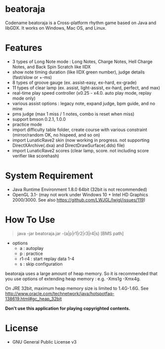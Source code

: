 # beatoraja
Codename beatoraja is a Cross-platform rhythm game based on Java and libGDX.
It works on Windows, Mac OS, and Linux.

# Features
- 3 types of Long Note mode : Long Notes, Charge Notes, Hell Charge Notes, and Back Spin Scratch like IIDX
- show note timing duration (like IIDX green number), judge details (fast/slow or +-ms)
- 8 types of groove gauge (ex. assist-easy, ex-hard, ex-grade)
- 11 types of clear lamp (ex. assist, light-assist, ex-hard, perfect, and max)
- real-time play speed controller (x0.25 - x4.0. auto play mode, replay mode only)
- various assist options : legacy note, expand judge, bpm guide, and no mine
- pms judge (max 1 miss / 1 notes, combo is reset when miss)
- support bmson 0.2.1, 1.0.0
- practice mode
- import difficulty table folder, create course with various constraint (mirror/random OK, no hispeed, and so on)
- import LunaticRave2 skin (now working in progress. not supporting DirectXArchive(.dxa) and DirectDrawSurface(.dds) file)
- import LunaticRave2 scores (clear lamp, score. not including score verifier like scorehash)

# System Requirement
- Java Runtime Environment 1.8.0 64bit (32bit is not recommended)
- OpenGL 3.1- (may not work under Windows 10 + Intel HD Graphics 2000/3000. See also https://github.com/LWJGL/lwjgl/issues/119)

# How To Use

> java -jar beatoraja.jar -(a|p|r1|r2|r3|r4|s) [BMS path]

- options
  - a : autoplay
  - p : practice
  - r1-r4 : start replay data 1-4
  - s : skip configuration

beatoraja uses a large amount of heap memory. So it is recommended that you use options of extending heap memory : e.g. -Xms1g -Xmx4g.

On JRE 32bit, maximum heap memory size is limited to 1.4G-1.6G. See http://www.oracle.com/technetwork/java/hotspotfaq-138619.html#gc_heap_32bit

**Don't use this application for playing copyrighted contents.**

# License
- GNU General Public License v3
